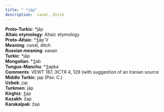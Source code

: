 ```yaml
---
title: " *jāp"
description:  canal, ditch
---
```


<strong>Proto-Turkic</strong>:  *jāp<br>
<strong>Altaic etymology</strong>:  Altaic etymology<br>
<strong> Proto-Altaic</strong>:  *ǯā́p`V<br>
<strong>Meaning</strong>:  canal, ditch<br>
<strong>Russian meaning</strong>:  канал<br>
<strong>Turkic</strong>:  *jāp<br>
<strong>Mongolian</strong>:  *ǯab<br>
<strong>Tungus-Manchu</strong>:  *ǯapka<br>
<strong>Comments</strong>:  VEWT 187, ЭСТЯ 4, 129 (with suggestion of an Iranian source<br>
<strong>Middle Turkic</strong>:  jap (Pav. C.)<br>
<strong>Uzbek</strong>:  jɔp<br>
<strong>Turkmen</strong>:  jāp<br>
<strong>Kirghiz</strong>:  ǯap<br>
<strong>Kazakh</strong>:  žap<br>
<strong>Karakalpak</strong>:  žap<br>


